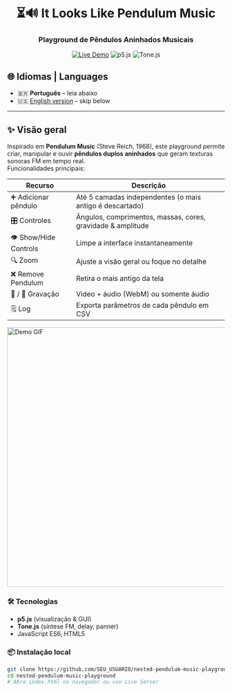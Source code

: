 <div align="center">

# ⏳🔊 It Looks Like Pendulum Music  
### Playground de Pêndulos Aninhados Musicais

[![Live Demo](https://img.shields.io/badge/demo-click_here-brightgreen?style=for-the-badge&logo=github)]([https://SEU_USUARIO.github.io/nested-pendulum-music-playground/](https://editor.p5js.org/ieysimurra/full/t3md26c1C))
![p5.js](https://img.shields.io/badge/p5.js-%E2%9D%A4-red?style=for-the-badge)
![Tone.js](https://img.shields.io/badge/Tone.js-%E2%99%AB-blueviolet?style=for-the-badge)


</div>

## 🌐 Idiomas | Languages
* 🇧🇷 **Português** – leia abaixo  
* 🇺🇸 [English version](#english-version) – skip below

---

## ✨ Visão geral
Inspirado em <strong>Pendulum Music</strong> (Steve Reich, 1968), este playground permite criar, manipular e ouvir **pêndulos duplos aninhados** que geram texturas sonoras FM em tempo real.  
Funcionalidades principais:

| Recurso | Descrição |
|---------|-----------|
| ➕ Adicionar pêndulo | Até 5 camadas independentes (o mais antigo é descartado) |
| 🎛 Controles | Ângulos, comprimentos, massas, cores, gravidade & amplitude |
| 👁 Show/Hide Controls | Limpe a interface instantaneamente |
| 🔍 Zoom | Ajuste a visão geral ou foque no detalhe |
| ❌ Remove Pendulum | Retira o mais antigo da tela |
| 🎥 / 🎤 Gravação | Video + áudio (WebM) ou somente áudio |
| 🗒 Log | Exporta parâmetros de cada pêndulo em CSV |

<img src="assets/demo.gif" alt="Demo GIF" width="600">

### 🛠 Tecnologias
* **p5.js** (visualização & GUI)  
* **Tone.js** (síntese FM, delay, panner)  
* JavaScript ES6, HTML5

### 📦 Instalação local
```bash
git clone https://github.com/SEU_USUARIO/nested-pendulum-music-playground.git
cd nested-pendulum-music-playground
# Abra index.html no navegador ou use Live Server

